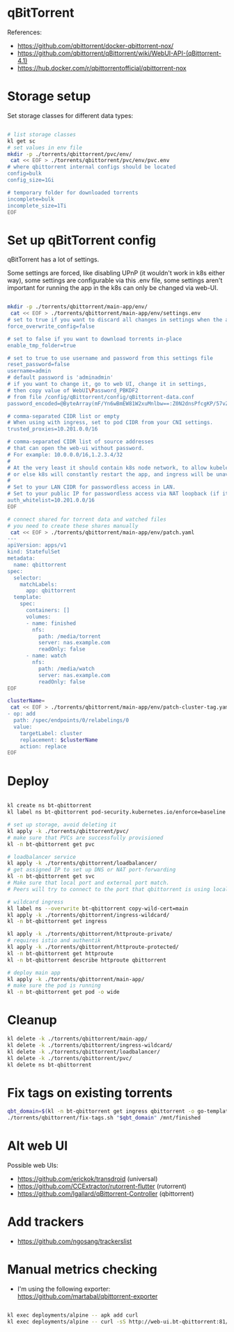 
# qBitTorrent

References:
- https://github.com/qbittorrent/docker-qbittorrent-nox/
- https://github.com/qbittorrent/qBittorrent/wiki/WebUI-API-(qBittorrent-4.1)
- https://hub.docker.com/r/qbittorrentofficial/qbittorrent-nox

# Storage setup

Set storage classes for different data types:

```bash

# list storage classes
kl get sc
# set values in env file
mkdir -p ./torrents/qbittorrent/pvc/env/
 cat << EOF > ./torrents/qbittorrent/pvc/env/pvc.env
# where qbittorrent internal configs should be located
config=bulk
config_size=1Gi

# temporary folder for downloaded torrents
incomplete=bulk
incomplete_size=1Ti
EOF

```

# Set up qBitTorrent config

qBitTorrent has a lot of settings.

Some settings are forced, like disabling UPnP (it wouldn't work in k8s either way),
some settings are configurable via this .env file,
some settings aren't important for running the app in the k8s
can only be changed via web-UI.

```bash

mkdir -p ./torrents/qbittorrent/main-app/env/
 cat << EOF > ./torrents/qbittorrent/main-app/env/settings.env
# set to true if you want to discard all changes in settings when the app is restarted
force_overwrite_config=false

# set to false if you want to download torrents in-place
enable_tmp_folder=true

# set to true to use username and password from this settings file
reset_password=false
username=admin
# default password is 'adminadmin'
# if you want to change it, go to web UI, change it in settings,
# then copy value of WebUI\Password_PBKDF2
# from file /config/qBittorrent/config/qBittorrent-data.conf
password_encoded=@ByteArray(mF/Yn6wBmEW81W2xuMnlbw==:Z0N2dnsPfcgKP/57vZTFPyKr7nYRaxj2jON+4wrWH/ClVp7J3Xd6tz9Sje/oCqu/Y4+i/MmWrvqg/zVfZ6cQuA==)

# comma-separated CIDR list or empty
# When using with ingress, set to pod CIDR from your CNI settings.
trusted_proxies=10.201.0.0/16

# comma-separated CIDR list of source addresses
# that can open the web-ui without password.
# For example: 10.0.0.0/16,1.2.3.4/32
#
# At the very least it should contain k8s node network, to allow kubelet to perform liveness check
# or else k8s will constantly restart the app, and ingress will be unavailable.
#
# Set to your LAN CIDR for passwordless access in LAN.
# Set to your public IP for passwordless access via NAT loopback (if it uses public address as source IP).
auth_whitelist=10.201.0.0/16
EOF

# connect shared for torrent data and watched files
# you need to create these shares manually
 cat << EOF > ./torrents/qbittorrent/main-app/env/patch.yaml
---
apiVersion: apps/v1
kind: StatefulSet
metadata:
  name: qbittorrent
spec:
  selector:
    matchLabels:
      app: qbittorrent
  template:
    spec:
      containers: []
      volumes:
      - name: finished
        nfs:
          path: /media/torrent
          server: nas.example.com
          readOnly: false
      - name: watch
        nfs:
          path: /media/watch
          server: nas.example.com
          readOnly: false
EOF

clusterName=
 cat << EOF > ./torrents/qbittorrent/main-app/env/patch-cluster-tag.yaml
- op: add
  path: /spec/endpoints/0/relabelings/0
  value:
    targetLabel: cluster
    replacement: $clusterName
    action: replace
EOF

```

# Deploy

```bash

kl create ns bt-qbittorrent
kl label ns bt-qbittorrent pod-security.kubernetes.io/enforce=baseline

# set up storage, avoid deleting it
kl apply -k ./torrents/qbittorrent/pvc/
# make sure that PVCs are successfully provisioned
kl -n bt-qbittorrent get pvc

# loadbalancer service
kl apply -k ./torrents/qbittorrent/loadbalancer/
# get assigned IP to set up DNS or NAT port-forwarding
kl -n bt-qbittorrent get svc
# Make sure that local port and external port match.
# Peers will try to connect to the port that qbittorrent is using locally.

# wildcard ingress
kl label ns --overwrite bt-qbittorrent copy-wild-cert=main
kl apply -k ./torrents/qbittorrent/ingress-wildcard/
kl -n bt-qbittorrent get ingress

kl apply -k ./torrents/qbittorrent/httproute-private/
# requires istio and authentik
kl apply -k ./torrents/qbittorrent/httproute-protected/
kl -n bt-qbittorrent get httproute
kl -n bt-qbittorrent describe httproute qbittorrent

# deploy main app
kl apply -k ./torrents/qbittorrent/main-app/
# make sure the pod is running
kl -n bt-qbittorrent get pod -o wide

```

# Cleanup

```bash
kl delete -k ./torrents/qbittorrent/main-app/
kl delete -k ./torrents/qbittorrent/ingress-wildcard/
kl delete -k ./torrents/qbittorrent/loadbalancer/
kl delete -k ./torrents/qbittorrent/pvc/
kl delete ns bt-qbittorrent
```

# Fix tags on existing torrents

```bash
qbt_domain=$(kl -n bt-qbittorrent get ingress qbittorrent -o go-template --template "{{ (index .spec.rules 0).host}}")
./torrents/qbittorrent/fix-tags.sh "$qbt_domain" /mnt/finished
```

# Alt web UI

Possible web UIs:
- https://github.com/erickok/transdroid (universal)
- https://github.com/CCExtractor/rutorrent-flutter (rutorrent)
- https://github.com/lgallard/qBittorrent-Controller (qbittorrent)

# Add trackers

- https://github.com/ngosang/trackerslist

# Manual metrics checking

- I'm using the following exporter: https://github.com/martabal/qbittorrent-exporter

```bash

kl exec deployments/alpine -- apk add curl
kl exec deployments/alpine -- curl -sS http://web-ui.bt-qbittorrent:81/metrics > ./qbittorrent-metrics.log

```
